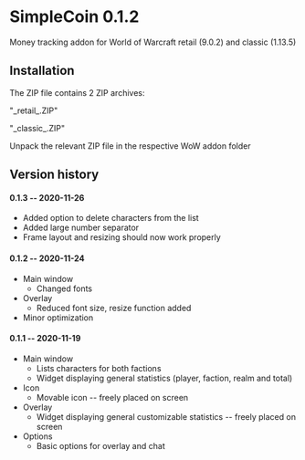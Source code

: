 # SimpleCoin 0.1.2

Money tracking addon for World of Warcraft retail (9.0.2) and classic (1.13.5)

## Installation

The ZIP file contains 2 ZIP archives:

"\_retail\_.ZIP"

"\_classic\_.ZIP"

Unpack the relevant ZIP file in the respective WoW addon folder

## Version history

#### 0.1.3 -- 2020-11-26

- Added option to delete characters from the list
- Added large number separator
- Frame layout and resizing should now work properly

#### 0.1.2 -- 2020-11-24

- Main window
  - Changed fonts
- Overlay
  - Reduced font size, resize function added
- Minor optimization

#### 0.1.1 -- 2020-11-19

- Main window
  - Lists characters for both factions
  - Widget displaying general statistics (player, faction, realm and total)
- Icon
  - Movable icon -- freely placed on screen
- Overlay
  - Widget displaying general customizable statistics -- freely placed on screen
- Options
  - Basic options for overlay and chat
